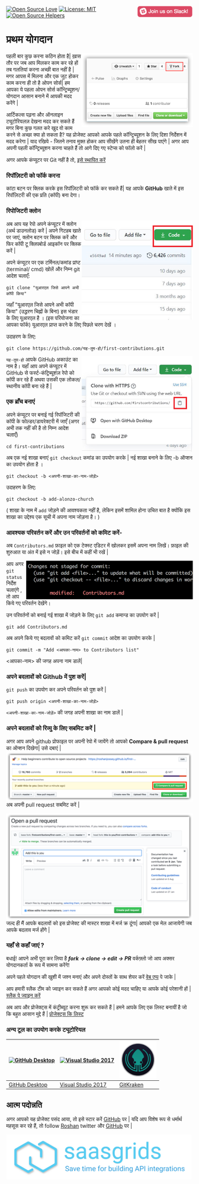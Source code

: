 ﻿[![Open Source Love](https://badges.frapsoft.com/os/v1/open-source.svg?v=103)](https://github.com/ellerbrock/open-source-badges/)
[<img align="right" width="150" src="../assets/join-slack-team.png">](https://join.slack.com/t/firstcontributors/shared_invite/enQtMzE1MTYwNzI3ODQ0LTZiMDA2OGI2NTYyNjM1MTFiNTc4YTRhZTg4OWZjMzA0ZWZmY2UxYzVkMzI1ZmVmOWI4ODdkZWQwNTM2NDVmNjY)
[![License: MIT](https://img.shields.io/badge/License-MIT-green.svg)](https://opensource.org/licenses/MIT)
[![Open Source Helpers](https://www.codetriage.com/roshanjossey/first-contributions/badges/users.svg)](https://www.codetriage.com/roshanjossey/first-contributions)
# प्रथम योगदान

<img align="right" width="300" src="../assets/fork.png" alt="fork this repository" />

पहली बार कुछ करना कठिन होता है| ख़ास तौर पर जब आप मिलकर काम कर रहे हों तब गलतियां करना अच्छी बात नहीं है | मगर आपस में मिलना और एक जुट होकर काम करना ही तो है ओपन सोर्स| हम आपका ये पहला ओपन सोर्स कॉन्ट्रिब्यूशन/योगदान आसान बनाने में आपकी मदद करेंगे |

आर्टिकल्स पढ़ना और ऑनलाइन ट्यूटोरियलज़ देखना मदद कर सकते हैं मगर बिना कुछ गलत करे खुद वो काम करने से अच्छा क्या हो सकता है? यह प्रोजेक्ट आपको आपके पहले कॉन्ट्रिब्यूशन के लिए दिशा निर्देशन में मदद करेगा | याद रखिये - जितने तनाव मुक्त होकर आप सीखेंगे उतना ही बेहतर सीख पाएंगे | अगर आप अपनी पहली कॉन्ट्रिब्यूशन करना चाहते हैं तो आगे दिए गए स्टेप्स को फॉलो करें |

अगर आपके कंप्यूटर पर Git नहीं है तो, [इसे स्थापित करें](https://help.github.com/articles/set-up-git/)

### रिपॉज़िटरी को फॉर्क करना

कांटा बटन पर क्लिक करके इस रिपॉज़िटरी को फॉर्क कर सकते हैं| यह आपके **GitHub** खाते में इस रिपॉज़िटरी की एक प्रति (कॉपी) बना देगा।

### रिपोजिटरी क्लोन

<img align="right" width="300" src="../assets/clone.png" alt="clone this repository" />

अब आप यह रेपो अपने कंप्यूटर में क्लोन (अर्थ डाउनलोड) करें | अपने गिटहब खाते पर जाएं, क्लोन बटन पर क्लिक करें और फिर कॉपी टू क्लिपबोर्ड आइकॉन पर क्लिक करें |

अपने कंप्यूटर पर एक टर्मिनल/कमांड प्रांप्ट (terminal/ cmd) खोलें और निम्न git आदेश चलाएँ:

```
git clone "यूआरएल जिसे आपने अभी कॉपी किया"
```

जहाँ "यूआरएल जिसे आपने अभी कॉपी किया" (उद्धरण चिह्नों के बिना) इस भंडार के लिए यूआरएल है । (इस परियोजना का आपका फॉर्क) यूआरएल प्राप्त करने के लिए पिछले चरण देखें ।

उदाहरण के लिए:

```
git clone https://github.com/यह-तुम-हो/first-contributions.git
```

<img align="right" width="300" src="../assets/copy-to-clipboard.png" alt="copy URL to clipboard" />

`यह-तुम-हो` आपके GitHub अकाउंट का नाम है। यहाँ आप अपने कंप्यूटर में GitHub से फर्स्ट-कंट्रिब्यूशंज़ रेपो को कॉपी कर रहे हैं अथवा उसकी एक लोकल/स्थानीय कॉपी बना रहे हैं |

### एक ब्राँच बनाएं

अपने कंप्यूटर पर बनाई गई रिपॉजिटरी की कॉपी के फोल्डर/डायरेक्टरी में जाएँ (अगर अभी तक नहीं की है तो निम्न आदेश चलाएँ)

```
cd first-contributions
```

अब एक नई शाखा बनाएं `git checkout` कमांड का उपयोग करके |
नई शाखा बनाने के लिए -b ऑप्शन का उपयोग होता है ।  

```
git checkout -b <अपनी-शाखा-का-नाम-जोड़ें>
```

उदाहरण के लिए:

```
git checkout -b add-alonzo-church
```

( शाखा के नाम में `add` जोड़ने की आवश्यकता नहीं है, लेकिन इसमें शामिल होना उचित बात है क्योंकि इस शाखा का उद्देश्य एक सूची में अपना नाम जोड़ना है। )

### आवश्यक परिवर्तन करें और उन परिवर्तनों को कमिट करें-

अब `Contributors.md` फ़ाइल को एक टेक्स्ट एडिटर में खोलकर इसमें अपना नाम लिखें। फ़ाइल की शुरुआत या अंत में इसे न जोड़ें। इसे बीच में कहीं भी रखें | 

<img align="right" width="450" src="../assets/git-status.png" alt="git status" />


आप अगर `git status` निर्देश चलाएंगे , तो आप किये गए परिवर्तन देखेंगे।

उन परिवर्तनों को बनाई गई शाखा में जोड़ने के लिए `git add` कमान्ड का उपयोग करें |

```
git add Contributors.md
```

अब अपने किये गए बदलावों को कमिट करें `git commit` आदेश का उपयोग करके |

```
git commit -m "Add <आपका-नाम> to Contributors list"
```

<आपका-नाम> की जगह अपना नाम डालें|

### अपने बदलावों को Github में पुश करें|

`git push` का उपयोग कर अपने परिवर्तन को पुश करें |

```
git push origin <अपनी-शाखा-का-नाम-जोड़ें>
```

`<अपनी-शाखा-का-नाम-जोड़ें>` की जगह अपनी शाखा का नाम डालें |

### अपने बदलावों को रिव्यु के लिए सबमिट करें |

अगर आप अपने github प्रोफाइल पर अपनी रेपो में जायेंगे तो आपको **Compare & pull request** का ऑप्शन दिखेगा| उसे दबाएं |
<img style="float: right;" src="../assets/compare-and-pull.png" alt="create a pull request" />

अब अपनी pull request सबमिट करें |

<img style="float: right;" src="../assets/submit-pull-request.png" alt="submit pull request" />
जल्द ही मैं आपके बदलावों को इस प्रोजेक्ट की मास्टर शाखा में मर्ज क्र दूंगा| आपको एक मेल आजायेगी जब आपके बदलाव मर्ज होंगे |

### यहाँ से कहाँ जाएं ?

बधाई! आपने अभी पूरा कर लिया है _**fork -> clone -> edit -> PR**_ वर्कफ़्लो जो आप अक्सर योगदानकर्ता के रूप में सामना करेंगे!

अपने पहले योगदान की खुशी में जश्न मनाएं और अपने दोस्तों के साथ शेयर करें [वेब एप्प](https://roshanjossey.github.io/first-contributions/#social-share) पे जाके | 

आप हमारी स्लैक टीम को ज्वाइन कर सकते हैं अगर आपको कोई मदद चाहिए या आपके कोई परेशानी हों | [स्लैक पे ज्वाइन करें](https://join.slack.com/t/firstcontributors/shared_invite/enQtMzE1MTYwNzI3ODQ0LTZiMDA2OGI2NTYyNjM1MTFiNTc4YTRhZTg4OWZjMzA0ZWZmY2UxYzVkMzI1ZmVmOWI4ODdkZWQwNTM2NDVmNjY)

अब आप और प्रोजेक्ट्स में कंट्रीब्यूट करना शुरू कर सकते हैं | हमने आपके लिए एक लिस्ट बनायीं है जो कि बहुत आसान मुद्दे हैं | [प्रोजेक्ट्स कि लिस्ट](https://roshanjossey.github.io/first-contributions/#project-list)

### अन्य टूल का उपयोग करके ट्यूटोरियल

|<a href="../github-desktop-tutorial.md"><img alt="GitHub Desktop" src="https://desktop.github.com/images/desktop-icon.svg" width="100"></a>|<a href="../github-windows-vs2017-tutorial.md"><img alt="Visual Studio 2017" src="https://www.visualstudio.com/wp-content/uploads/2017/11/microsoft-visual-studio.svg" width="100"></a>|<a href="../gitkraken-tutorial.md"><img alt="GitKraken" src="../assets/gk-icon.png" width="100"></a>|
|---|---|---|
|[GitHub Desktop](../github-desktop-tutorial.md)|[Visual Studio 2017](../github-windows-vs2017-tutorial.md)|[GitKraken](../gitkraken-tutorial.md)|

## आत्म पदोन्नति

अगर आपको यह प्रोजेक्ट पसंद आया, तो इसे स्टार करें [GitHub](https://github.com/Roshanjossey/first-contributions) पर | 
यदि आप विशेष रूप से धर्मार्थ महसूस कर रहे हैं, तो follow [Roshan](https://roshanjossey.github.io/) twitter और
[GitHub](https://github.com/roshanjossey) पर |

<a href="http://saasgrids.com"> <img alt="https://app.saasgrids.com" src="../assets/saasgrids-banner.png" width="500"></a>

